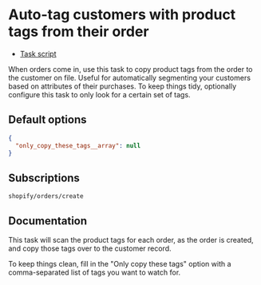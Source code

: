 # Auto-tag customers with product tags from their order

* [Task script](./script.liquid)

When orders come in, use this task to copy product tags from the order to the customer on file. Useful for automatically segmenting your customers based on attributes of their purchases. To keep things tidy, optionally configure this task to only look for a certain set of tags.

## Default options

```json
{
  "only_copy_these_tags__array": null
}
```

## Subscriptions

```liquid
shopify/orders/create
```

## Documentation

This task will scan the product tags for each order, as the order is created, and copy those tags over to the customer record.

To keep things clean, fill in the "Only copy these tags" option with a comma-separated list of tags you want to watch for.
